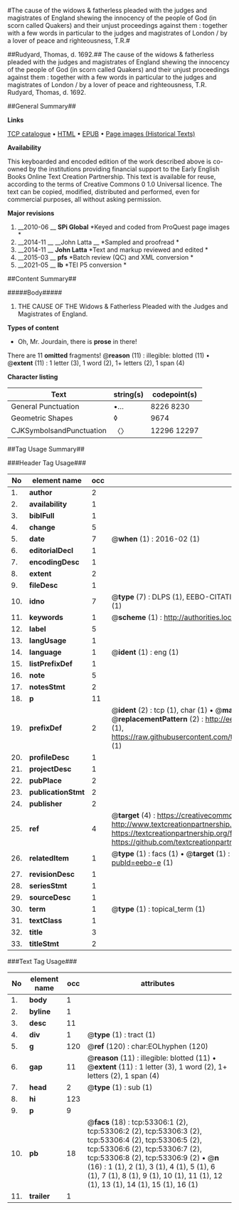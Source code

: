 #The cause of the widows & fatherless pleaded with the judges and magistrates of England shewing the innocency of the people of God (in scorn called Quakers) and their unjust proceedings against them : together with a few words in particular to the judges and magistrates of London / by a lover of peace and righteousness, T.R.#

##Rudyard, Thomas, d. 1692.##
The cause of the widows & fatherless pleaded with the judges and magistrates of England shewing the innocency of the people of God (in scorn called Quakers) and their unjust proceedings against them : together with a few words in particular to the judges and magistrates of London / by a lover of peace and righteousness, T.R.
Rudyard, Thomas, d. 1692.

##General Summary##

**Links**

[TCP catalogue](http://www.ota.ox.ac.uk/tcp/)  • 
[HTML](http://tei.it.ox.ac.uk/tcp/Texts-HTML/free/A57/A57822.html)  • 
[EPUB](http://tei.it.ox.ac.uk/tcp/Texts-EPUB/free/A57/A57822.epub) • 
[Page images (Historical Texts)](https://historicaltexts.jisc.ac.uk/eebo-12062791e)

**Availability**

This keyboarded and encoded edition of the work described above is co-owned by the
    institutions providing financial support to the Early English Books Online Text Creation
    Partnership. This text is available for reuse, according to the terms of  Creative Commons 0 1.0 Universal
    licence. The text can be copied, modified, distributed and performed, even for commercial
    purposes, all without asking permission.

**Major revisions**

1. __2010-06 __ __SPi Global__ *Keyed and coded from ProQuest page images *
1. __2014-11 __ __John Latta __ *Sampled and proofread *
1. __2014-11 __ __John Latta__ *Text and markup reviewed and edited *
1. __2015-03 __ __pfs__ *Batch review (QC) and XML conversion *
1. __2021-05 __ __lb__ *TEI P5 conversion *

##Content Summary##

#####Body#####

1. THE CAUSE OF THE Widows & Fatherless Pleaded with the Judges and Magistrates of England.

**Types of content**

  * Oh, Mr. Jourdain, there is **prose** in there!

There are 11 **omitted** fragments! 
 @__reason__ (11) : illegible: blotted (11)  •  @__extent__ (11) : 1 letter (3), 1 word (2), 1+ letters (2), 1 span (4)

**Character listing**


|Text|string(s)|codepoint(s)|
|---|---|---|
|General Punctuation|•…|8226 8230|
|Geometric Shapes|◊|9674|
|CJKSymbolsandPunctuation|〈〉|12296 12297|

##Tag Usage Summary##

###Header Tag Usage###

|No|element name|occ|attributes|
|---|---|---|---|
|1.|__author__|2||
|2.|__availability__|1||
|3.|__biblFull__|1||
|4.|__change__|5||
|5.|__date__|7| @__when__ (1) : 2016-02 (1)|
|6.|__editorialDecl__|1||
|7.|__encodingDesc__|1||
|8.|__extent__|2||
|9.|__fileDesc__|1||
|10.|__idno__|7| @__type__ (7) : DLPS (1), EEBO-CITATION (1), VID (1), EEBO-PROQUEST (1), STC (2), OCLC (1)|
|11.|__keywords__|1| @__scheme__ (1) : http://authorities.loc.gov/ (1)|
|12.|__label__|5||
|13.|__langUsage__|1||
|14.|__language__|1| @__ident__ (1) : eng (1)|
|15.|__listPrefixDef__|1||
|16.|__note__|5||
|17.|__notesStmt__|2||
|18.|__p__|11||
|19.|__prefixDef__|2| @__ident__ (2) : tcp (1), char (1)  •  @__matchPattern__ (2) : ([0-9\-]+):([0-9IVX]+) (1), (.+) (1)  •  @__replacementPattern__ (2) : http://eebo.chadwyck.com/downloadtiff?vid=$1&page=$2 (1), https://raw.githubusercontent.com/textcreationpartnership/Texts/master/tcpchars.xml#$1 (1)|
|20.|__profileDesc__|1||
|21.|__projectDesc__|1||
|22.|__pubPlace__|2||
|23.|__publicationStmt__|2||
|24.|__publisher__|2||
|25.|__ref__|4| @__target__ (4) : https://creativecommons.org/publicdomain/zero/1.0/ (1), http://www.textcreationpartnership.org/docs/. (1), https://textcreationpartnership.org/faq/#faq05 (1), https://github.com/textcreationpartnership (1)|
|26.|__relatedItem__|1| @__type__ (1) : facs (1)  •  @__target__ (1) : https://data.historicaltexts.jisc.ac.uk/view?pubId=eebo-e (1)|
|27.|__revisionDesc__|1||
|28.|__seriesStmt__|1||
|29.|__sourceDesc__|1||
|30.|__term__|1| @__type__ (1) : topical_term (1)|
|31.|__textClass__|1||
|32.|__title__|3||
|33.|__titleStmt__|2||


###Text Tag Usage###

|No|element name|occ|attributes|
|---|---|---|---|
|1.|__body__|1||
|2.|__byline__|1||
|3.|__desc__|11||
|4.|__div__|1| @__type__ (1) : tract (1)|
|5.|__g__|120| @__ref__ (120) : char:EOLhyphen (120)|
|6.|__gap__|11| @__reason__ (11) : illegible: blotted (11)  •  @__extent__ (11) : 1 letter (3), 1 word (2), 1+ letters (2), 1 span (4)|
|7.|__head__|2| @__type__ (1) : sub (1)|
|8.|__hi__|123||
|9.|__p__|9||
|10.|__pb__|18| @__facs__ (18) : tcp:53306:1 (2), tcp:53306:2 (2), tcp:53306:3 (2), tcp:53306:4 (2), tcp:53306:5 (2), tcp:53306:6 (2), tcp:53306:7 (2), tcp:53306:8 (2), tcp:53306:9 (2)  •  @__n__ (16) : 1 (1), 2 (1), 3 (1), 4 (1), 5 (1), 6 (1), 7 (1), 8 (1), 9 (1), 10 (1), 11 (1), 12 (1), 13 (1), 14 (1), 15 (1), 16 (1)|
|11.|__trailer__|1||
